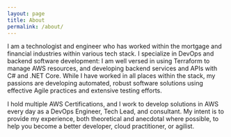 ```yaml
---
layout: page
title: About
permalink: /about/
---
```


I am a technologist and engineer who has worked within the mortgage and financial industries within various tech stack.
I specialize in DevOps and backend software development: I am well versed in using Terraform to manage AWS resources, and developing backend services and APIs with C# and .NET Core. While I have worked in all places within the stack, my passions are developing automated, robust software solutions using effective Agile practices and extensive testing efforts.

I hold multiple AWS Certifications, and I work to develop solutions in AWS every day as a DevOps Engineer, Tech Lead, and consultant. My intent is to provide my experience, both theoretical and anecdotal where possible, to help you become a better developer, cloud practitioner, or agilist.

<div data-iframe-width="150" data-iframe-height="270" data-share-badge-id="70623919-2e41-4752-890e-43b6147916d1" data-share-badge-host="https://www.credly.com"></div><script type="text/javascript" async src="//cdn.credly.com/assets/utilities/embed.js"></script>

<div data-iframe-width="150" data-iframe-height="270" data-share-badge-id="ce5f52e0-c801-4726-9db4-95b50de8f5e1" data-share-badge-host="https://www.credly.com"></div><script type="text/javascript" async src="//cdn.credly.com/assets/utilities/embed.js"></script>

<div data-iframe-width="150" data-iframe-height="270" data-share-badge-id="01a7241f-b442-490b-a86f-86ea63a0111d" data-share-badge-host="https://www.credly.com"></div><script type="text/javascript" async src="//cdn.credly.com/assets/utilities/embed.js"></script>

<div data-iframe-width="150" data-iframe-height="270" data-share-badge-id="be23d599-5e2d-4695-a821-99491ae58f53" data-share-badge-host="https://www.credly.com"></div><script type="text/javascript" async src="//cdn.credly.com/assets/utilities/embed.js"></script>

